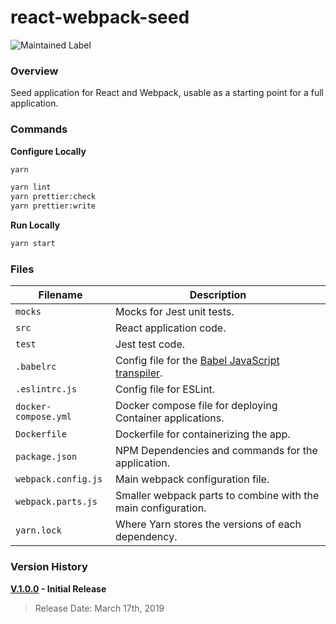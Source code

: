 # react-webpack-seed

![Maintained Label](https://img.shields.io/badge/Maintained-Yes-brightgreen?style=for-the-badge)

### Overview

Seed application for React and Webpack, usable as a starting point for a full application.

### Commands

**Configure Locally**

```bash
yarn

yarn lint
yarn prettier:check
yarn prettier:write
```

**Run Locally**

```bash
yarn start
```

### Files

| Filename             | Description                                                                                                 |
|----------------------|-------------------------------------------------------------------------------------------------------------|
| `mocks`              | Mocks for Jest unit tests.                                                                                  |
| `src`                | React application code.                                                                                     |
| `test`               | Jest test code.                                                                                             |
| `.babelrc`           | Config file for the [Babel JavaScript transpiler](https://jarombek.com/blog/nov-10-2017-es6-modules-babel). |
| `.eslintrc.js`       | Config file for ESLint.                                                                                     |
| `docker-compose.yml` | Docker compose file for deploying Container applications.                                                   |
| `Dockerfile`         | Dockerfile for containerizing the app.                                                                      |
| `package.json`       | NPM Dependencies and commands for the application.                                                          |
| `webpack.config.js`  | Main webpack configuration file.                                                                            |
| `webpack.parts.js`   | Smaller webpack parts to combine with the main configuration.                                               |
| `yarn.lock`          | Where Yarn stores the versions of each dependency.                                                          |

### Version History

**[V.1.0.0](https://github.com/AJarombek/react-webpack-seed/tree/v1.0.0) - Initial Release**

> Release Date: March 17th, 2019
